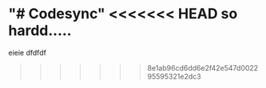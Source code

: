 "# Codesync" 
<<<<<<< HEAD
so hardd.....
=======
eieie
dfdfdf
>>>>>>> 8e1ab96cd6dd6e2f42e547d002295595321e2dc3
